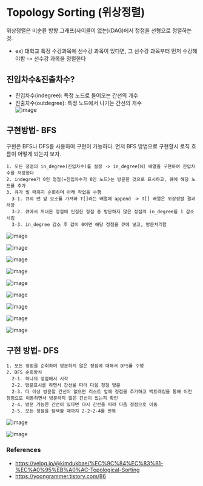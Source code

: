 # Topology Sorting (위상정렬) 
위상정렬은 비순환 방향 그래프(사이클이 없는)(DAG)에서 정점을 선형으로 정렬하는 것. 
* ex) 대학교 특정 수강과목에 선수강 과목이 있다면, 그 선수강 과목부터 먼저 수강해야함 -> 선수강 과목을 정렬한다

## 진입차수&진출차수? 
* 진입차수(indegree): 특정 노드로 들어오는 간선의 개수
* 진출차수(outdegree): 특정 노드에서 나가는 간선의 개수     
  ![image](https://github.com/user-attachments/assets/da8669b2-f17f-46d5-82eb-9f11f670fa40)

## 구현방법- BFS
구현은 BFS나 DFS를 사용하여 구현이 가능하다. 먼저 BFS 방법으로 구현할시 로직 흐름이 어떻게 되는지 보자. 
```
1. 모든 정점의 in_degree(진입차수)를 설정 -> in_degree[N] 배열을 구현하여 진입차수를 저장한다 
2. indegree가 0인 정점(=진입차수가 0인 노드)는 방문한 것으로 표시하고, 큐에 해당 노드를 추가
3. 큐가 빌 때까지 순회하며 아래 작업을 수행
  3-1. 큐의 맨 앞 요소를 가져와 T[]라는 배열에 append -> T[] 배열은 위상정렬 결과 저장 
  3-2. 큐에서 꺼내온 정점에 인접한 정점 중 방문하지 않은 정점의 in_degree를 1 감소시킴
  3-3. in_degree 감소 후 값이 0이면 해당 정점을 큐에 넣고, 방문처리함 
```
![image](https://github.com/user-attachments/assets/dc24b227-3510-48c9-8f67-2a5d808a60f3)
     
![image](https://github.com/user-attachments/assets/1366815a-15b9-4eaf-9ab7-d2cc1dd555b1)     
      
![image](https://github.com/user-attachments/assets/903b5e78-42da-486d-a59c-3b18e0b8baee)
     
![image](https://github.com/user-attachments/assets/0b118268-b503-459e-8680-82d55d39e0c3)
     
![image](https://github.com/user-attachments/assets/204a361b-a3f1-4cab-84d5-13058e71048c)
      
![image](https://github.com/user-attachments/assets/93ac39fd-b250-4392-9c0e-4820a7b9bf52)
      
![image](https://github.com/user-attachments/assets/faa27511-cb55-427f-873a-8f32175dc172)
      
![image](https://github.com/user-attachments/assets/0236e8ed-b033-417e-a3ba-7247e5dbf9fa)
      
![image](https://github.com/user-attachments/assets/87fc63ee-fbb2-4a8d-a2ee-2f5519571bc9)


## 구현 방법- DFS 
```
1. 모든 정점을 순회하여 방문하지 않은 정점에 대해서 DFS를 수행
2. DFS 순회방식
  2-1. 하나의 정점에서 시작
  2-2. 방문표시를 하면서 간선을 따라 다음 정점 방문
  2-3. 더 이상 방문할 간선이 없으면 리스트 앞에 정점을 추가하고 백트래킹을 통해 이전 정점으로 이동하면서 방문하지 않은 간선이 있는지 확인
  2-4. 방문 가능한 간선이 있다면 다시 간선을 따라 다음 정점으로 이동
  2-5. 모든 정점을 탐색할 때까지 2-2~2-4를 반복 
```
![image](https://github.com/user-attachments/assets/16e93bab-2851-4262-a1df-ff7eac34a1de)
      
![image](https://github.com/user-attachments/assets/c254c888-9187-491d-9c03-10601756349b)






### References 
* https://velog.io/@kimdukbae/%EC%9C%84%EC%83%81-%EC%A0%95%EB%A0%AC-Topological-Sorting
* https://yoongrammer.tistory.com/86
